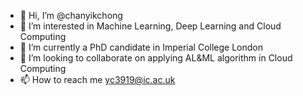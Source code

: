 - 👋 Hi, I’m @chanyikchong
- 👀 I’m interested in Machine Learning, Deep Learning and Cloud Computing
- 🌱 I’m currently a PhD candidate in Imperial College London
- 💞️ I’m looking to collaborate on applying AL&ML algorithm in Cloud Computing
- 📫 How to reach me yc3919@ic.ac.uk

<!---
chanyikchong/chanyikchong is a ✨ special ✨ repository because its `README.md` (this file) appears on your GitHub profile.
You can click the Preview link to take a look at your changes.
--->
